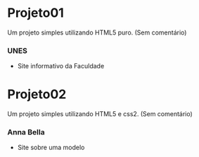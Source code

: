 # Projeto01 

Um projeto simples utilizando HTML5 puro. (Sem comentário)

### UNES 

* Site informativo da Faculdade 

# Projeto02 

Um projeto simples utilizando HTML5 e css2. (Sem comentário)

### Anna Bella 

* Site sobre uma modelo 

